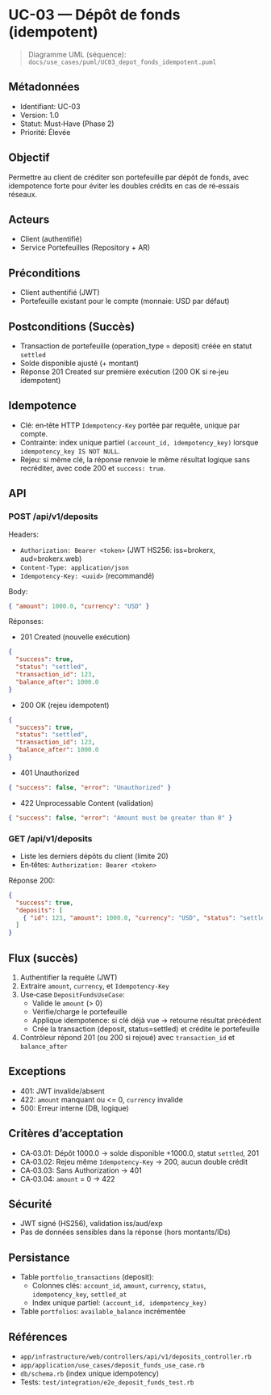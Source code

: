 # UC-03 — Dépôt de fonds (idempotent)

> Diagramme UML (séquence): `docs/use_cases/puml/UC03_depot_fonds_idempotent.puml`

## Métadonnées
- Identifiant: UC-03
- Version: 1.0
- Statut: Must‑Have (Phase 2)
- Priorité: Élevée

## Objectif
Permettre au client de créditer son portefeuille par dépôt de fonds, avec idempotence forte pour éviter les doubles crédits en cas de ré‑essais réseaux.

## Acteurs
- Client (authentifié)
- Service Portefeuilles (Repository + AR)

## Préconditions
- Client authentifié (JWT)
- Portefeuille existant pour le compte (monnaie: USD par défaut)

## Postconditions (Succès)
- Transaction de portefeuille (operation_type = deposit) créée en statut `settled`
- Solde disponible ajusté (+ montant)
- Réponse 201 Created sur première exécution (200 OK si re‑jeu idempotent)

## Idempotence
- Clé: en‑tête HTTP `Idempotency-Key` portée par requête, unique par compte.
- Contrainte: index unique partiel `(account_id, idempotency_key)` lorsque `idempotency_key IS NOT NULL`.
- Rejeu: si même clé, la réponse renvoie le même résultat logique sans recréditer, avec code 200 et `success: true`.

## API

### POST /api/v1/deposits
Headers:
- `Authorization: Bearer <token>` (JWT HS256: iss=brokerx, aud=brokerx.web)
- `Content-Type: application/json`
- `Idempotency-Key: <uuid>` (recommandé)

Body:
```json
{ "amount": 1000.0, "currency": "USD" }
```

Réponses:
- 201 Created (nouvelle exécution)
```json
{
  "success": true,
  "status": "settled",
  "transaction_id": 123,
  "balance_after": 1000.0
}
```
- 200 OK (rejeu idempotent)
```json
{
  "success": true,
  "status": "settled",
  "transaction_id": 123,
  "balance_after": 1000.0
}
```
- 401 Unauthorized
```json
{ "success": false, "error": "Unauthorized" }
```
- 422 Unprocessable Content (validation)
```json
{ "success": false, "error": "Amount must be greater than 0" }
```

### GET /api/v1/deposits
- Liste les derniers dépôts du client (limite 20)
- En‑têtes: `Authorization: Bearer <token>`

Réponse 200:
```json
{
  "success": true,
  "deposits": [
    { "id": 123, "amount": 1000.0, "currency": "USD", "status": "settled", "settled_at": "2025-10-25T20:12:34Z" }
  ]
}
```

## Flux (succès)
1. Authentifier la requête (JWT)
2. Extraire `amount`, `currency`, et `Idempotency-Key`
3. Use‑case `DepositFundsUseCase`:
   - Valide le `amount` (> 0)
   - Vérifie/charge le portefeuille
   - Applique idempotence: si clé déjà vue → retourne résultat précédent
   - Crée la transaction (deposit, status=settled) et crédite le portefeuille
4. Contrôleur répond 201 (ou 200 si rejoué) avec `transaction_id` et `balance_after`

## Exceptions
- 401: JWT invalide/absent
- 422: `amount` manquant ou <= 0, `currency` invalide
- 500: Erreur interne (DB, logique)

## Critères d’acceptation
- CA‑03.01: Dépôt 1000.0 → solde disponible +1000.0, statut `settled`, 201
- CA‑03.02: Rejeu même `Idempotency-Key` → 200, aucun double crédit
- CA‑03.03: Sans Authorization → 401
- CA‑03.04: `amount` = 0 → 422

## Sécurité
- JWT signé (HS256), validation iss/aud/exp
- Pas de données sensibles dans la réponse (hors montants/IDs)

## Persistance
- Table `portfolio_transactions` (deposit):
  - Colonnes clés: `account_id`, `amount`, `currency`, `status`, `idempotency_key`, `settled_at`
  - Index unique partiel: `(account_id, idempotency_key)`
- Table `portfolios`: `available_balance` incrémentée

## Références
- `app/infrastructure/web/controllers/api/v1/deposits_controller.rb`
- `app/application/use_cases/deposit_funds_use_case.rb`
- `db/schema.rb` (index unique idempotency)
- Tests: `test/integration/e2e_deposit_funds_test.rb`
